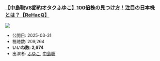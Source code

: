 ### [【中島聡VS節約オタクふゆこ】100倍株の見つけ方！注目の日本株とは？【ReHacQ】](https://www.youtube.com/watch?v=fQhwH-glggw)
[![](https://img.youtube.com/vi/fQhwH-glggw/sddefault.jpg)](https://www.youtube.com/watch?v=fQhwH-glggw)
-   公開日: 2025-03-31
-   視聴数: 209,264
-   **いいね数: 2,674**
-   出演者: [ふゆこ](/rehacq_fan/people/ふゆこ "wikilink"), [中島聡](/rehacq_fan/people/中島聡 "wikilink")
